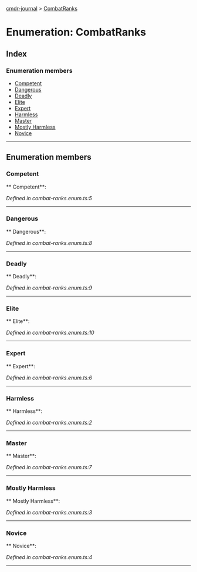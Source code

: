 [cmdr-journal](../README.md) > [CombatRanks](../enums/combatranks.md)



# Enumeration: CombatRanks

## Index

### Enumeration members

* [Competent](combatranks.md#competent)
* [Dangerous](combatranks.md#dangerous)
* [Deadly](combatranks.md#deadly)
* [Elite](combatranks.md#elite)
* [Expert](combatranks.md#expert)
* [Harmless](combatranks.md#harmless)
* [Master](combatranks.md#master)
* [Mostly Harmless](combatranks.md#mostly_harmless)
* [Novice](combatranks.md#novice)



---
## Enumeration members
<a id="competent"></a>

###  Competent

** Competent**:   

*Defined in combat-ranks.enum.ts:5*





___

<a id="dangerous"></a>

###  Dangerous

** Dangerous**:   

*Defined in combat-ranks.enum.ts:8*





___

<a id="deadly"></a>

###  Deadly

** Deadly**:   

*Defined in combat-ranks.enum.ts:9*





___

<a id="elite"></a>

###  Elite

** Elite**:   

*Defined in combat-ranks.enum.ts:10*





___

<a id="expert"></a>

###  Expert

** Expert**:   

*Defined in combat-ranks.enum.ts:6*





___

<a id="harmless"></a>

###  Harmless

** Harmless**:   

*Defined in combat-ranks.enum.ts:2*





___

<a id="master"></a>

###  Master

** Master**:   

*Defined in combat-ranks.enum.ts:7*





___

<a id="mostly_harmless"></a>

###  Mostly Harmless

** Mostly Harmless**:   

*Defined in combat-ranks.enum.ts:3*





___

<a id="novice"></a>

###  Novice

** Novice**:   

*Defined in combat-ranks.enum.ts:4*





___



